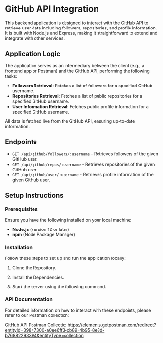 # GitHub API Integration

This backend application is designed to interact with the GitHub API to retrieve user data including followers, repositories, and profile information. It is built with Node.js and Express, making it straightforward to extend and integrate with other services.

## Application Logic

The application serves as an intermediary between the client (e.g., a frontend app or Postman) and the GitHub API, performing the following tasks:

- **Followers Retrieval**: Fetches a list of followers for a specified GitHub username.
- **Repositories Retrieval**: Fetches a list of public repositories for a specified GitHub username.
- **User Information Retrieval**: Fetches public profile information for a specified GitHub username.

All data is fetched live from the GitHub API, ensuring up-to-date information.

## Endpoints

- `GET /api/github/followers/:username` - Retrieves followers of the given GitHub user.
- `GET /api/github/repos/:username` - Retrieves repositories of the given GitHub user.
- `GET /api/github/user/:username` - Retrieves profile information of the given GitHub user.

## Setup Instructions

### Prerequisites

Ensure you have the following installed on your local machine:

- **Node.js** (version 12 or later)
- **npm** (Node Package Manager)

### Installation

Follow these steps to set up and run the application locally:

1. Clone the Repository.

2. Install the Dependencies.

3. Start the server using the following command.

### API Documentation

For detailed information on how to interact with these endpoints, please refer to our Postman collection:

GitHub API Postman Collectio: https://elements.getpostman.com/redirect?entityId=39847300-a0ee6ff3-cb89-4b95-8e8d-b76882293394&entityType=collection
